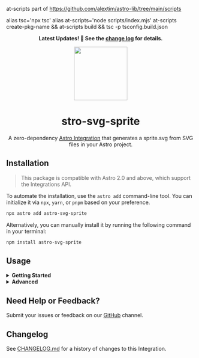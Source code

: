 at-scripts part of
    https://github.com/alextim/astro-lib/tree/main/scripts


alias tsc='npx tsc'
alias at-scripts='node scripts/index.mjs'
at-scripts create-pkg-name && at-scripts build && tsc -p tsconfig.build.json



<div align="center">

**Latest Updates! 🎉 See the [change log](./CHANGELOG.md) for details.**

<img height="142" alt="" src="./assets/logo.svg">

# stro-svg-sprite

A zero-dependency [Astro Integration](https://docs.astro.build/en/guides/integrations-guide/) that generates a sprite.svg from SVG files in your Astro project.

</div>

## Installation

> This package is compatible with Astro 2.0 and above, which support the Integrations API.

To automate the installation, use the `astro add` command-line tool. You can initialize it via `npx`, `yarn`, or `pnpm` based on your preference.

```sh
npx astro add astro-svg-sprite
```

Alternatively, you can manually install it by running the following command in your terminal:

```sh
npm install astro-svg-sprite
```

## Usage

<details>
<summary id="#getting-started"><b>Getting Started</b></summary>
<br>

Add astro-svg-sprite to your `astro.config.*` file:

```ts
// astro.config.mjs
import { defineConfig } from "astro/config";
import svgSprite from "astro-svg-sprite";

export default defineConfig({
  integrations: [svgSprite()],
});
```

Store the SVG files to be used for the generated `sprite.svg` in the `src/assets/images/sprite` directory.

```
/
├── astro.config.mjs
├── public
|   └── assets
|       └── images
|           └── sprite.svg
├── src
|   └── assets
|       └── images
|           └── sprite
|               └── 1.svg
|               └── 2.svg
|               └── *.svg
├── tsconfig.json
├── package.json
```

Generating the `sprite.svg` on build:

```sh
npm run dev
```

or

```sh
npm run build
```

The `sprite.svg` will be output to `public/assets/images` directory.

<img width="100%" alt="" src="./assets/astro-svg-sprite.svg" >

To use the generated `sprite.svg` file, create a `Sprite` component at `components/Sprite.astro`:

```astro
---
export interface props {
  name: string;
}

const { class:className, name } = Astro.props;
---
<svg class={className}>
  <use xlink:href=`${Astro.site}assets/images/sprite.svg#${name}`></use>
</svg>
```

Then call the `Sprite.astro` component on other pages.

```astro
---
import Sprite from 'components/Sprite.astro'
---
<Sprite name="fileName" class="customClassName"/>
```

</details>

<details>
<summary><b>Advanced</b></summary>
<br>

Here is an example of an advanced full configuration. With the help of [JSDoc](./dist/index.d.ts), you can easily configure it.

```ts
// astro.config.mjs
import { defineConfig } from "astro/config";
import svgSprite from "astro-svg-sprite";

export default defineConfig({
  integrations: [
    svgSprite({
      mode: "verbose",
      include: [
        "./src/assets/images/sprite",
        "./src/assets/images",
        "./src/assets",
      ],
      emitFile: {
        compress: "standard",
        path: "assets/images",
      },
    }),
  ],
});
```

> **Note:** `emitFile.compress` recommends using the default `standard` mode. The `best` mode will convert some svg tags into path tags.

</details>

## Need Help or Feedback?

Submit your issues or feedback on our [GitHub](https://github.com/ACP-CODE/astro-svg-sprite/issues) channel.

## Changelog

See [CHANGELOG.md](CHANGELOG.md) for a history of changes to this Integration.
